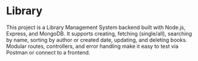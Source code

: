 # Library
This project is a Library Management System backend built with Node.js, Express, and MongoDB. It supports creating, fetching (single/all), searching by name, sorting by author or created date, updating, and deleting books. Modular routes, controllers, and error handling make it easy to test via Postman or connect to a frontend.
